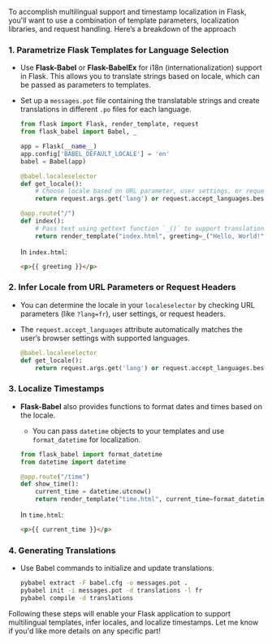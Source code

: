 To accomplish multilingual support and timestamp localization in Flask, you'll want to use a combination of template parameters, localization libraries, and request handling. Here’s a breakdown of the approach

### 1. **Parametrize Flask Templates for Language Selection**

- Use **Flask-Babel** or **Flask-BabelEx** for i18n (internationalization) support in Flask. This allows you to translate strings based on locale, which can be passed as parameters to templates.
- Set up a `messages.pot` file containing the translatable strings and create translations in different `.po` files for each language.

   ```python
   from flask import Flask, render_template, request
   from flask_babel import Babel, _

   app = Flask(__name__)
   app.config['BABEL_DEFAULT_LOCALE'] = 'en'
   babel = Babel(app)

   @babel.localeselector
   def get_locale():
       # Choose locale based on URL parameter, user settings, or request headers
       return request.args.get('lang') or request.accept_languages.best_match(['en', 'es', 'fr'])

   @app.route("/")
   def index():
       # Pass text using gettext function `_()` to support translation
       return render_template("index.html", greeting=_("Hello, World!"))
   ```

   In `index.html`:

   ```html
   <p>{{ greeting }}</p>
   ```

### 2. **Infer Locale from URL Parameters or Request Headers**

- You can determine the locale in your `localeselector` by checking URL parameters (like `?lang=fr`), user settings, or request headers.
- The `request.accept_languages` attribute automatically matches the user’s browser settings with supported languages.

   ```python
   @babel.localeselector
   def get_locale():
       return request.args.get('lang') or request.accept_languages.best_match(['en', 'es', 'fr'])
   ```

### 3. **Localize Timestamps**

- **Flask-Babel** also provides functions to format dates and times based on the locale.
  - You can pass `datetime` objects to your templates and use `format_datetime` for localization.

   ```python
   from flask_babel import format_datetime
   from datetime import datetime

   @app.route("/time")
   def show_time():
       current_time = datetime.utcnow()
       return render_template("time.html", current_time=format_datetime(current_time))
   ```

   In `time.html`:

   ```html
   <p>{{ current_time }}</p>
   ```

### 4. **Generating Translations**

- Use Babel commands to initialize and update translations.

   ```bash
   pybabel extract -F babel.cfg -o messages.pot .
   pybabel init -i messages.pot -d translations -l fr
   pybabel compile -d translations
   ```

Following these steps will enable your Flask application to support multilingual templates, infer locales, and localize timestamps. Let me know if you'd like more details on any specific part!
